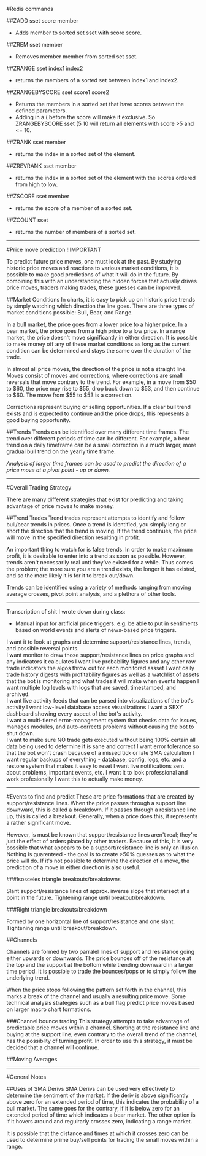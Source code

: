 #Redis commands

##ZADD sset score member
- Adds member to sorted set sset with score score.

##ZREM sset member
- Removes member member from sorted set sset.

##ZRANGE sset index1 index2
- returns the members of a sorted set between index1 and index2.

##ZRANGEBYSCORE sset score1 score2
- Returns the members in a sorted set that have scores between the defined parameters. 
- Adding in a ( before the score will make it exclusive.  So ZRANGEBYSCORE sset (5 10 will return all elements with score >5 and <= 10.

##ZRANK sset member
- returns the index in a sorted set of the element.  

##ZREVRANK sset member
- returns the index in a sorted set of the element with the scores ordered from high to low.  

##ZSCORE sset member
- returns the score of a member of a sorted set.  

##ZCOUNT sset
- returns the number of members of a sorted set.

----

#Price move prediction !!IMPORTANT

To predict future price moves, one must look at the past.  By studying historic price moves and reactions to various market conditions, it is possible to make good predictions of what it will do in the future.  By combining this with an understanding the hidden forces that actually drives price moves, traders making trades, these guesses can be improved.  

##Market Conditions
In charts, it is easy to pick up on historic price trends by simply watching which direction the line goes.  There are three types of market conditions possible: Bull, Bear, and Range.  

In a bull market, the price goes from a lower price to a higher price.  In a bear market, the price goes from a high price to a low price.  In a range market, the price doesn't move significantly in either direction.  It is possible to make money off any of these market conditions as long as the current condition can be determined and stays the same over the duration of the trade.  

In almost all price moves, the direction of the price is not a straight line.  Moves consist of moves and corrections, where corrections are small reversals that move contrary to the trend.  For example, in a move from $50 to $60, the price may rise to $55, drop back down to $53, and then continue to $60.  The move from $55 to $53 is a correction.  

Corrections represent buying or selling opportunities.  If a clear bull trend exists and is expected to continue and the price drops, this represents a good buying opportunity.  

##Trends
Trends can be identified over many different time frames.  The trend over different periods of time can be different.  For example, a bear trend on a daily timeframe can be a small correction in a much larger, more gradual bull trend on the yearly time frame.  

*Analysis of larger time frames can be used to predict the direction of a price move at a pivot point - up or down.*  

----

#Overall Trading Strategy

There are many different strategies that exist for predicting and taking advantage of price moves to make money.  

##Trend Trades
Trend trades represent attempts to identify and follow bull/bear trends in prices.  Once a trend is identified, you simply long or short the direction that the trend is moving.  If the trend continues, the price will move in the specified direction resulting in profit.  

An important thing to watch for is false trends.  In order to make maximum profit, it is desirable to enter into a trend as soon as possible.  However, trends aren't necessarily real unti they've existed for a while.  Thus comes the problem; the more sure you are a trend exists, the longer it has existed, and so the more likely it is for it to break out/down.  

Trends can be identified using a variety of methods ranging from moving average crosses, pivot point analysis, and a plethora of other tools.  

----

Transcription of shit I wrote down during class:

- Manual input for artificial price triggers.  e.g. be able to put in sentiments based on world events and alerts of news-based price triggers.  

I want it to look at graphs and determine support/resistance lines, trends, and possible reversal points.  
I want monitor to draw those support/resistance lines on price graphs and any indicators it calculates
I want live probability figures and any other raw trade indicators the algos throw out for each monitored assset
I want daily trade history digests with profitability figures as well as a watchlist of assets that the bot is monitoring and what trades it will make when events happen
I want multiple log levels with logs that are saved, timestamped, and archived.  
I want live activity feeds that can be parsed into visualizations of the bot's activity
I want low-level database access visualizations
I want a SEXY dashboard showing every aspect of the bot's activity.  
I want a multi-tiered error-management system that checks data for issues, manages modules, and auto-corrects problems without causing the bot to shut down.  
I want to make sure NO trade gets executed without being 100% certain all data being used to determine it is sane and correct
I want error tolerance so that the bot won't crash because of a missed tick or late SMA calculation
I want regular backups of everything - database, config, logs, etc. and a restore system that makes it easy to reset
I want live notifications sent about problems, important events, etc.
I want it to look professional and work profesionally
I want this to actually make money.  

----

#Events to find and predict
These are price formations that are created by support/resistance lines.  When the price passes through a support line downward, this is called a breakdown.  If it passes through a resistance line up, this is called a breakout.  Generally, when a price does this, it represents a rather significant move.  

However, is must be known that support/resistance lines aren't real; they're just the effect of orders placed by other traders.  Because of this, it is very possible that what appears to be a support/resistance line is only an illusion.  Nothing is guarenteed - the goal is to create >50% guesses as to what the price will do.  If it's not possible to determine the direction of a move, the prediction of a move in either direction is also useful.  

###Isosceles triangle breakouts/breakdowns

Slant support/resistance lines of approx. inverse slope that intersect at a point in the future.  Tightening range until breakout/breakdown.

###Right triangle breakouts/breakdown

Formed by one horizontal line of support/resistance and one slant.  Tightening range until breakout/breakdown.  

##Channels

Channels are formed by two parralel lines of support and resistance going either upwards or downwards.  The price bounces off of the resistance at the top and the support at the bottom while trending downward in a larger time period.  It is possible to trade the bounces/pops or to simply follow the underlying trend.  

When the price stops following the pattern set forth in the channel, this marks a break of the channel and usually a resulting price move.  Some technical analysis strategies such as a bull flag predict price moves based on larger macro chart formations.  

###Channel bounce trading
This strategy attempts to take advantage of predictable price moves within a channel.  Shorting at the resistance line and buying at the support line, even contrary to the overall trend of the channel, has the possiblity of turning profit.  In order to use this strategy, it must be decided that a channel will continue.  

##Moving Averages

----

#General Notes

##Uses of SMA Derivs
SMA Derivs can be used very effectively to determine the sentiment of the market.  If the deriv is above significantly above zero for an extended period of time, this indicates the probability of a bull market.  The same goes for the contrary, if it is below zero for an extended period of time which indicates a bear market.   The other option is if it hovers around and regulrarly crosses zero, indicating a range market.  

It is possible that the distance and times at which it crosses zero can be used to determine prime buy/sell points for trading the small moves within a range.